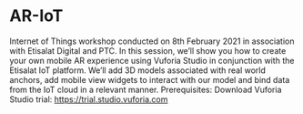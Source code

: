 # AR-IoT
 Internet of Things workshop conducted on 8th February 2021 in association with Etisalat Digital and PTC.  In this session, we’ll show you how to create your own mobile AR experience using Vuforia Studio in conjunction with the Etisalat IoT platform. We’ll add 3D models associated with real world anchors, add mobile view widgets to interact with our model and bind data from the IoT cloud in a relevant manner.  Prerequisites: Download Vuforia Studio trial: https://trial.studio.vuforia.com
